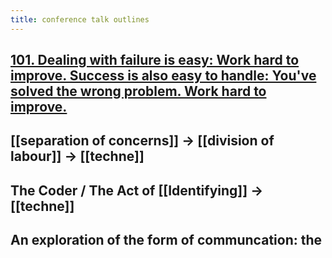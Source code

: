 ```yaml
---
title: conference talk outlines
---
```


## [101. Dealing with failure is easy: Work hard to improve. Success is also easy to handle: You've solved the wrong problem. Work hard to improve. ](http://www.cs.yale.edu/homes/perlis-alan/quotes.html)
## [[separation of concerns]] -> [[division of labour]] -> [[techne]]
## The Coder / The Act of [[Identifying]] -> [[techne]]
## An exploration of the form of communcation: the
